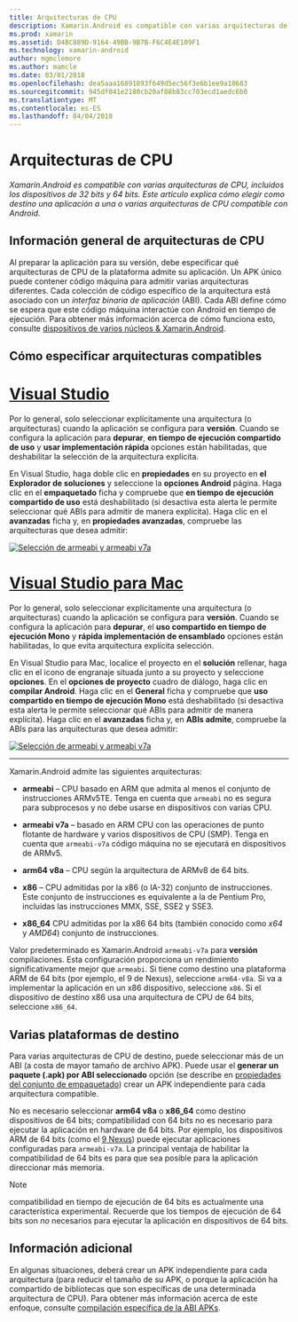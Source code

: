 ```yaml
---
title: Arquitecturas de CPU
description: Xamarin.Android es compatible con varias arquitecturas de CPU, incluidos los dispositivos de 32 bits y 64 bits. Este artículo explica cómo elegir como destino una aplicación a una o varias arquitecturas de CPU compatible con Android.
ms.prod: xamarin
ms.assetid: D4BC889D-9164-49BB-9B7B-F6C4E4E109F1
ms.technology: xamarin-android
author: mgmclemore
ms.author: mamcle
ms.date: 03/01/2018
ms.openlocfilehash: dea5aaa16891893f649d5ec56f3e6b1ee9a18683
ms.sourcegitcommit: 945df041e2180cb20af08b83cc703ecd1aedc6b0
ms.translationtype: MT
ms.contentlocale: es-ES
ms.lasthandoff: 04/04/2018
---
```

# <a name="cpu-architectures"></a>Arquitecturas de CPU

_Xamarin.Android es compatible con varias arquitecturas de CPU, incluidos los dispositivos de 32 bits y 64 bits. Este artículo explica cómo elegir como destino una aplicación a una o varias arquitecturas de CPU compatible con Android._

## <a name="cpu-architectures-overview"></a>Información general de arquitecturas de CPU

Al preparar la aplicación para su versión, debe especificar qué arquitecturas de CPU de la plataforma admite su aplicación. Un APK único puede contener código máquina para admitir varias arquitecturas diferentes. Cada colección de código específico de la arquitectura está asociado con un *interfaz binaria de aplicación* (ABI). Cada ABI define cómo se espera que este código máquina interactúe con Android en tiempo de ejecución.
Para obtener más información acerca de cómo funciona esto, consulte [dispositivos de varios núcleos &amp; Xamarin.Android](~/android/deploy-test/multicore-devices.md).


## <a name="how-to-specify-supported-architectures"></a>Cómo especificar arquitecturas compatibles

# <a name="visual-studiotabvswin"></a>[Visual Studio](#tab/vswin)

Por lo general, solo seleccionar explícitamente una arquitectura (o arquitecturas) cuando la aplicación se configura para **versión**. Cuando se configura la aplicación para **depurar**, **en tiempo de ejecución compartido de uso** y **usar implementación rápida** opciones están habilitadas, que deshabilitar la selección de la arquitectura explícita.

En Visual Studio, haga doble clic en **propiedades** en su proyecto en **el Explorador de soluciones** y seleccione la **opciones Android** página. Haga clic en el **empaquetado** ficha y compruebe que **en tiempo de ejecución compartido de uso** está deshabilitado (si desactiva esta alerta le permite seleccionar qué ABIs para admitir de manera explícita). Haga clic en el **avanzadas** ficha y, en **propiedades avanzadas**, compruebe las arquitecturas que desea admitir:

[![Selección de armeabi y armeabi v7a](cpu-architectures-images/vs/01-abi-selections-sml.png)](cpu-architectures-images/vs/01-abi-selections.png#lightbox)

# <a name="visual-studio-for-mactabvsmac"></a>[Visual Studio para Mac](#tab/vsmac)

Por lo general, solo seleccionar explícitamente una arquitectura (o arquitecturas) cuando la aplicación se configura para **versión**. Cuando se configura la aplicación para **depurar**, el **uso compartido en tiempo de ejecución Mono** y **rápida implementación de ensamblado** opciones están habilitadas, lo que evita arquitectura explícita selección.

En Visual Studio para Mac, localice el proyecto en el **solución** rellenar, haga clic en el icono de engranaje situada junto a su proyecto y seleccione **opciones**. En el **opciones de proyecto** cuadro de diálogo, haga clic en **compilar Android**. Haga clic en el **General** ficha y compruebe que **uso compartido en tiempo de ejecución Mono** está deshabilitado (si desactiva esta alerta le permite seleccionar qué ABIs para admitir de manera explícita). Haga clic en el **avanzadas** ficha y, en **ABIs admite**, compruebe la ABIs para las arquitecturas que desea admitir:

[![Selección de armeabi y armeabi v7a](cpu-architectures-images/xs/01-abi-selections-sml.png)](cpu-architectures-images/xs/01-abi-selections.png#lightbox)

-----


Xamarin.Android admite las siguientes arquitecturas:

-   **armeabi** &ndash; CPU basado en ARM que admita al menos el conjunto de instrucciones ARMv5TE. Tenga en cuenta que `armeabi` no es segura para subprocesos y no debe usarse en dispositivos con varias CPU.

-   **armeabi v7a** &ndash; basado en ARM CPU con las operaciones de punto flotante de hardware y varios dispositivos de CPU (SMP). Tenga en cuenta que `armeabi-v7a` código máquina no se ejecutará en dispositivos de ARMv5.

-   **arm64 v8a** &ndash; CPU según la arquitectura de ARMv8 de 64 bits.

-   **x86** &ndash; CPU admitidas por la x86 (o IA-32) conjunto de instrucciones. Este conjunto de instrucciones es equivalente a la de Pentium Pro, incluidas las instrucciones MMX, SSE, SSE2 y SSE3.

-   **x86_64** CPU admitidas por la x86 64 bits (también conocido como *x64* y *AMD64*) conjunto de instrucciones.

Valor predeterminado es Xamarin.Android `armeabi-v7a` para **versión** compilaciones. Esta configuración proporciona un rendimiento significativamente mejor que `armeabi`. Si tiene como destino una plataforma ARM de 64 bits (por ejemplo, el 9 de Nexus), seleccione `arm64-v8a`. Si va a implementar la aplicación en un x86 dispositivo, seleccione `x86`. Si el dispositivo de destino x86 usa una arquitectura de CPU de 64 bits, seleccione `x86_64`.

## <a name="targeting-multiple-platforms"></a>Varias plataformas de destino

Para varias arquitecturas de CPU de destino, puede seleccionar más de un ABI (a costa de mayor tamaño de archivo APK). Puede usar el **generar un paquete (.apk) por ABI seleccionado** opción (se describe en [propiedades del conjunto de empaquetado](~/android/deploy-test/release-prep/index.md#Set_Packaging_Properties)) crear un APK independiente para cada arquitectura compatible.

No es necesario seleccionar **arm64 v8a** o **x86_64** como destino dispositivos de 64 bits; compatibilidad con 64 bits no es necesario para ejecutar la aplicación en hardware de 64 bits. Por ejemplo, los dispositivos ARM de 64 bits (como el [9 Nexus](http://www.google.com/nexus/9/)) puede ejecutar aplicaciones configuradas para `armeabi-v7a`. La principal ventaja de habilitar la compatibilidad de 64 bits es para que sea posible para la aplicación direccionar más memoria.

> [!NOTE]
> compatibilidad en tiempo de ejecución de 64 bits es actualmente una característica experimental. Recuerde que los tiempos de ejecución de 64 bits son *no* necesarios para ejecutar la aplicación en dispositivos de 64 bits. 

## <a name="additional-information"></a>Información adicional

En algunas situaciones, deberá crear un APK independiente para cada arquitectura (para reducir el tamaño de su APK, o porque la aplicación ha compartido de bibliotecas que son específicas de una determinada arquitectura de CPU).
Para obtener más información acerca de este enfoque, consulte [compilación específica de la ABI APKs](~/android/deploy-test/building-apps/abi-specific-apks.md).
